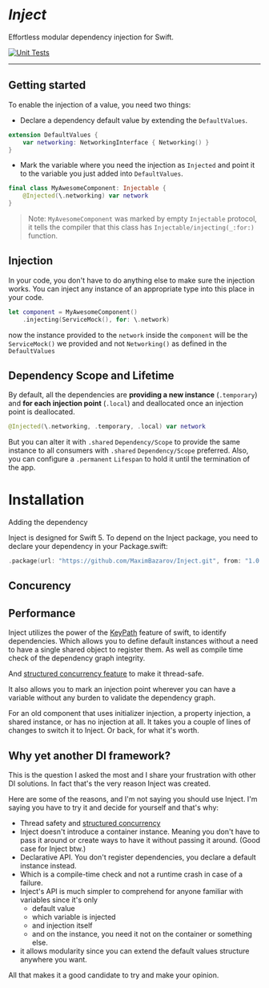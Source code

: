 # *Inject* 
Effortless modular dependency injection for Swift.

[![Unit Tests](https://github.com/MaximBazarov/Inject/actions/workflows/swift-build-test.yml/badge.svg?event=push)](https://github.com/MaximBazarov/Inject/actions/workflows/swift-build-test.yml)

___

## Getting started
To enable the injection of a value, you need two things:
- Declare a dependency default value by extending the ``DefaultValues``.
```swift
extension DefaultValues {
    var networking: NetworkingInterface { Networking() }
}
```
- Mark the variable where you need the injection as ``Injected`` 
and point it to the variable you just added into ``DefaultValues``.
```swift
final class MyAwesomeComponent: Injectable {
    @Injected(\.networking) var network
}
```

> Note: `MyAvesomeComponent` was marked by empty `Injectable` protocol, 
it tells the compiler that this class has ``Injectable/injecting(_:for:)`` 
function.  

## Injection

In your code, you don't have to do anything else to make sure the injection works.
You can inject any instance of an appropriate type into this place in your code.
```swift
let component = MyAwesomeComponent()
    .injecting(ServiceMock(), for: \.network)
```
now the instance provided to the `network`  inside the `component` will be 
the `ServiceMock()` we provided and not `Networking()` as defined in the ``DefaultValues``

## Dependency Scope and Lifetime 

By default, all the dependencies are **providing a new instance** (`.temporary`)
and **for each injection point** (`.local`) 
and deallocated once an injection point is deallocated.
```swift
@Injected(\.networking, .temporary, .local) var network
```

But you can alter it with `.shared` ``Dependency/Scope`` to provide the same instance to all consumers with `.shared` ``Dependency/Scope`` preferred.
Also, you can configure a `.permanent` ``Lifespan`` to hold it until the termination of the app.

# Installation

Adding the dependency

Inject is designed for Swift 5. To depend on the Inject package, you need to declare your dependency in your Package.swift:

```swift
.package(url: "https://github.com/MaximBazarov/Inject.git", from: "1.0.0")
```

## Concurency

## Performance

Inject utilizes the power of the [KeyPath](https://developer.apple.com/documentation/swift/keypath) feature of swift, to identify dependencies.
Which allows you to define default instances without a need to have a single shared object to register them.
As well as compile time check of the dependency graph integrity.

And [structured concurrency feature](https://docs.swift.org/swift-book/LanguageGuide/Concurrency.html) to make it thread-safe.

It also allows you to mark an injection point wherever you can have a variable without any burden to validate the dependency graph.

For an old component that uses initializer injection, 
a property injection, a shared instance, or has no injection at all. 
It takes you a couple of lines of changes to switch it to Inject. 
Or back, for what it's worth.

## Why yet another DI framework?
This is the question I asked the most and I share your frustration with other DI solutions. 
In fact that's the very reason Inject was created. 

Here are some of the reasons, and I'm not saying you should use Inject. 
I'm saying you have to try it and decide for yourself and that's why:

- Thread safety and [structured concurrency](https://docs.swift.org/swift-book/LanguageGuide/Concurrency.html)
- Inject doesn't introduce a container instance. Meaning you don't have to pass it around or create ways to have it without passing it around. (Good case for Inject btw.)
- Declarative API. You don't register dependencies, you declare a default instance instead. 
- Which is a compile-time check and not a runtime crash in case of a failure.
- Inject's API is much simpler to comprehend for anyone familiar with variables since it's only 
  - default value
  - which variable is injected
  - and injection itself
  - and on the instance, you need it not on the container or something else.
- it allows modularity since you can extend the default values structure anywhere you want.

All that makes it a good candidate to try and make your opinion.

